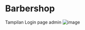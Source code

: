# Barbershop

Tampilan Login page admin
![image](https://github.com/user-attachments/assets/23d127c9-4939-4784-82ca-e920fff58944)

